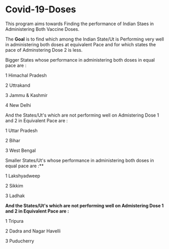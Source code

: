 # Covid-19-Doses
This program aims towards Finding the performance of Indian Staes in Administering Both Vaccine Doses.

The **Goal** is to find which among the Indian State/Ut is Performing very well in administering both doses at equivalent Pace and for which states the pace of Adminstering Dose 2 is less.

Bigger States whose performance in administering both doses in equal pace are :

1 Himachal Pradesh

2 Uttrakand

3 Jammu & Kashmir

4 New Delhi

And the States/Ut's which are not performing well on Admistering Dose 1 and 2 in Equivalent Pace are :

1 Uttar Pradesh

2 Bihar

3 West Bengal

Smaller States/Ut's whose performance in administering both doses in equal pace are :**

1 Lakshyadweep

2 Sikkim

3 Ladhak

**And the States/Ut's which are not performing well on Admistering Dose 1 and 2 in Equivalent Pace are :**

1 Tripura

2 Dadra and Nagar Havelli

3 Puducherry
